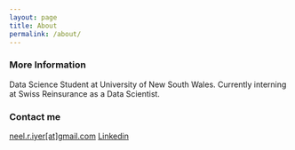```yaml
---
layout: page
title: About
permalink: /about/
---
```


### More Information

Data Science Student at University of New South Wales. Currently interning at Swiss Reinsurance as a Data Scientist. 


### Contact me

[neel.r.iyer[at]gmail.com](mailto:neel.r.iyer@gmail.com)
[Linkedin](https://www.linkedin.com/in/neel-iyer/)
